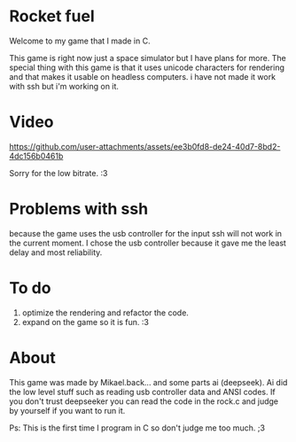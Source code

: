 # Rocket fuel
Welcome to my game that I made in C.

This game is right now just a space simulator but I have plans for more.
The special thing with this game is that it uses unicode characters for rendering and that makes it usable on headless computers.
i have not made it work with ssh but i'm working on it.




# Video

https://github.com/user-attachments/assets/ee3b0fd8-de24-40d7-8bd2-4dc156b0461b

Sorry for the low bitrate. :3



# Problems with ssh
because the game uses the usb controller for the input ssh will not work in the current moment.
I chose the usb controller because it gave me the least delay and most reliability.




# To do
1. optimize the rendering and refactor the code.
2. expand on the game so it is fun.  :3





# About
This game was made by Mikael.back... and some parts ai (deepseek).
Ai did the low level stuff such as reading usb controller data and ANSI codes.
If you don't trust deepseeker you can read the code in the rock.c and judge by yourself if you want to run it.

Ps: This is the first time I program in C so don't judge me too much. ;3



